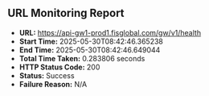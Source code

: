 ## URL Monitoring Report

- **URL:** https://api-gw1-prod1.fisglobal.com/gw/v1/health
- **Start Time:** 2025-05-30T08:42:46.365238
- **End Time:** 2025-05-30T08:42:46.649044
- **Total Time Taken:** 0.283806 seconds
- **HTTP Status Code:** 200
- **Status:** Success
- **Failure Reason:** N/A
